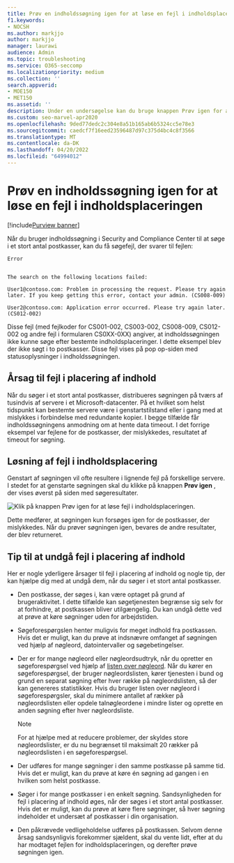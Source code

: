 ```yaml
---
title: Prøv en indholdssøgning igen for at løse en fejl i indholdsplaceringen
f1.keywords:
- NOCSH
ms.author: markjjo
author: markjjo
manager: laurawi
audience: Admin
ms.topic: troubleshooting
ms.service: O365-seccomp
ms.localizationpriority: medium
ms.collection: ''
search.appverid:
- MOE150
- MET150
ms.assetid: ''
description: Under en undersøgelse kan du bruge knappen Prøv igen for at løse indholdssøgninger, der har fejl i indholdsplaceringen.
ms.custom: seo-marvel-apr2020
ms.openlocfilehash: 9ded77dedc2c304e8a51b165ab6b5324cc5e78e3
ms.sourcegitcommit: caedcf7f16eed23596487d97c375d4bc4c8f3566
ms.translationtype: MT
ms.contentlocale: da-DK
ms.lasthandoff: 04/20/2022
ms.locfileid: "64994012"
---
```

# <a name="retry-a-content-search-to-resolve-a-content-location-error"></a>Prøv en indholdssøgning igen for at løse en fejl i indholdsplaceringen

[!include[Purview banner](../includes/purview-rebrand-banner.md)]

Når du bruger indholdssøgning i Security and Compliance Center til at søge i et stort antal postkasser, kan du få søgefejl, der svarer til fejlen:

```text
Error


The search on the following locations failed:

User1@contoso.com: Problem in processing the request. Please try again later. If you keep getting this error, contact your admin. (CS008-009)

User2@contoso.com: Application error occurred. Please try again later. (CS012-002)
```

Disse fejl (med fejlkoder for CS001-002, CS003-002, CS008-009, CS012-002 og andre fejl i formularen CS0XX-0XX) angiver, at indholdssøgningen ikke kunne søge efter bestemte indholdsplaceringer. I dette eksempel blev der ikke søgt i to postkasser. Disse fejl vises på pop op-siden med statusoplysninger i indholdssøgningen.

## <a name="cause-of-content-location-errors"></a>Årsag til fejl i placering af indhold

Når du søger i et stort antal postkasser, distribueres søgningen på tværs af tusindvis af servere i et Microsoft-datacenter. På et hvilket som helst tidspunkt kan bestemte servere være i genstartstilstand eller i gang med at mislykkes i forbindelse med redundante kopier. I begge tilfælde får indholdssøgningens anmodning om at hente data timeout. I det forrige eksempel var fejlene for de postkasser, der mislykkedes, resultatet af timeout for søgning.

## <a name="resolving-content-location-errors"></a>Løsning af fejl i indholdsplacering

Genstart af søgningen vil ofte resultere i lignende fejl på forskellige servere. I stedet for at genstarte søgningen skal du klikke på knappen **Prøv igen** , der vises øverst på siden med søgeresultater.

![Klik på knappen Prøv igen for at løse fejl i indholdsplaceringen.](../media/retrycontentsearch3.png)

Dette medfører, at søgningen kun forsøges igen for de postkasser, der mislykkedes. Når du prøver søgningen igen, bevares de andre resultater, der blev returneret.

## <a name="tips-to-avoid-content-location-errors"></a>Tip til at undgå fejl i placering af indhold

Her er nogle yderligere årsager til fejl i placering af indhold og nogle tip, der kan hjælpe dig med at undgå dem, når du søger i et stort antal postkasser.

- Den postkasse, der søges i, kan være optaget på grund af brugeraktivitet. I dette tilfælde kan søgetjenesten begrænse sig selv for at forhindre, at postkassen bliver utilgængelig. Du kan undgå dette ved at prøve at køre søgninger uden for arbejdstiden.

- Søgeforespørgslen henter muligvis for meget indhold fra postkassen. Hvis det er muligt, kan du prøve at indsnævre omfanget af søgningen ved hjælp af nøgleord, datointervaller og søgebetingelser.

- Der er for mange nøgleord eller nøgleordsudtryk, når du opretter en søgeforespørgsel ved hjælp af [listen over nøgleord](view-keyword-statistics-for-content-search.md#get-keyword-statistics-for-searches). Når du kører en søgeforespørgsel, der bruger nøgleordslisten, kører tjenesten i bund og grund en separat søgning efter hver række på nøgleordslisten, så der kan genereres statistikker. Hvis du bruger listen over nøgleord i søgeforespørgsler, skal du minimere antallet af rækker på nøgleordslisten eller opdele talnøgleordene i mindre lister og oprette en anden søgning efter hver nøgleordsliste.

  > [!NOTE]
  > For at hjælpe med at reducere problemer, der skyldes store nøgleordslister, er du nu begrænset til maksimalt 20 rækker på nøgleordslisten i en søgeforespørgsel.

- Der udføres for mange søgninger i den samme postkasse på samme tid. Hvis det er muligt, kan du prøve at køre én søgning ad gangen i en hvilken som helst postkasse.

- Søger i for mange postkasser i en enkelt søgning. Sandsynligheden for fejl i placering af indhold øges, når der søges i et stort antal postkasser. Hvis det er muligt, kan du prøve at køre flere søgninger, så hver søgning indeholder et undersæt af postkasser i din organisation.

- Den påkrævede vedligeholdelse udføres på postkassen. Selvom denne årsag sandsynligvis forekommer sjældent, skal du vente lidt, efter at du har modtaget fejlen for indholdsplaceringen, og derefter prøve søgningen igen.
